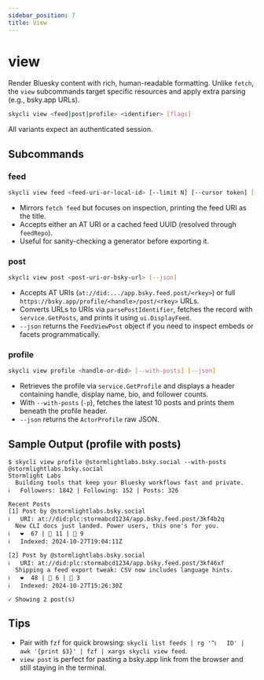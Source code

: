```yaml
---
sidebar_position: 7
title: View
---
```


# view

Render Bluesky content with rich, human-readable formatting. Unlike `fetch`, the `view` subcommands target specific resources and apply extra parsing (e.g., bsky.app URLs).

```bash
skycli view <feed|post|profile> <identifier> [flags]
```

All variants expect an authenticated session.

## Subcommands

### feed

```bash
skycli view feed <feed-uri-or-local-id> [--limit N] [--cursor token] [--json]
```

- Mirrors `fetch feed` but focuses on inspection, printing the feed URI as the title.
- Accepts either an AT URI or a cached feed UUID (resolved through `feedRepo`).
- Useful for sanity-checking a generator before exporting it.

### post

```bash
skycli view post <post-uri-or-bsky-url> [--json]
```

- Accepts AT URIs (`at://did:.../app.bsky.feed.post/<rkey>`) or full `https://bsky.app/profile/<handle>/post/<rkey>` URLs.
- Converts URLs to URIs via `parsePostIdentifier`, fetches the record with `service.GetPosts`, and prints it using `ui.DisplayFeed`.
- `--json` returns the `FeedViewPost` object if you need to inspect embeds or facets programmatically.

### profile

```bash
skycli view profile <handle-or-did> [--with-posts] [--json]
```

- Retrieves the profile via `service.GetProfile` and displays a header containing handle, display name, bio, and follower counts.
- With `--with-posts` (`-p`), fetches the latest 10 posts and prints them beneath the profile header.
- `--json` returns the `ActorProfile` raw JSON.

## Sample Output (profile with posts)

```text
$ skycli view profile @stormlightlabs.bsky.social --with-posts
@stormlightlabs.bsky.social
Stormlight Labs
  Building tools that keep your Bluesky workflows fast and private.
ℹ   Followers: 1842 | Following: 152 | Posts: 326

Recent Posts
[1] Post by @stormlightlabs.bsky.social
ℹ   URI: at://did:plc:stormabcd1234/app.bsky.feed.post/3kf4b2q
  New CLI docs just landed. Power users, this one's for you.
ℹ   ❤️  67 | 🔁 11 | 💬 9
ℹ   Indexed: 2024-10-27T19:04:11Z

[2] Post by @stormlightlabs.bsky.social
ℹ   URI: at://did:plc:stormabcd1234/app.bsky.feed.post/3kf46xf
  Shipping a feed export tweak: CSV now includes language hints.
ℹ   ❤️  48 | 🔁 6 | 💬 3
ℹ   Indexed: 2024-10-27T15:26:30Z

✓ Showing 2 post(s)
```

## Tips

- Pair with `fzf` for quick browsing: `skycli list feeds | rg '^ℹ   ID' | awk '{print $3}' | fzf | xargs skycli view feed`.
- `view post` is perfect for pasting a bsky.app link from the browser and still staying in the terminal.
